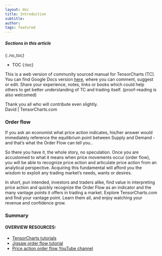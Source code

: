 ```yaml
---
layout: doc
title: Introduction
subtitle: 
author:
tags: featured
---
```


##### Sections in this article
{:.no_toc}
* TOC
{:toc}

This is a web version of community sourced manual for TensorCharts (TC). You can find Google Docs version <a href="https://docs.google.com/document/d/1Fe4EV49qovvfudjV_cucnmjChDnRkuzraOBp4Xiyqpg/edit?usp=sharing" target="_blank">here</a>, where you can comment, suggest or edit. Share your experience, notes, links or books which could help others to get better understanding of TC and trading itself.  (proof-reading is also welcomed)

Thank you all who will contribute even slightly. 
<br />
David | TensorCharts.com


### Order flow
If you  ask an economist what price action indicates, his/her answer would immediately  reference the equilibrium point between Supply and Demand -and that’s what the Order Flow can tell you..

So there you have it,  the whole story, no speculation.  Once you are  accustomed to what it means when price movements occur (order flow), you will  be able to recognize  price action and articulate price action from an analytical  perspective. Acquiring this fundamental will afford you the wisdom to exploit any trading market’s needs, wants or desires. 

In short, pun intended, investors and traders alike,  find value in interpreting price action and quickly recognize the Order Flow as an indicator and the  many vantage points it offers in trading a market. Explore TensorCharts.com and find your vantage point.  Learn them all, and enjoy watching your revenue and confidence grow.

### Summary

<div class="summary-box">
<h4>OVERVIEW RESOURCES:</h4>
<ul>
  <li> <a href="http://www.youtube.com/channel/UCEEdXfhYRJQxlo8-w7qDZ1g" target="_blank">TensorCharts tutorials</a></li>
  <li> <a href="https://www.youtube.com/watch?v=7R9Ljwulh9c" target="_blank">Jigsaw order flow tutorial</a></li>
  <li> <a href="https://www.youtube.com/watch?v=7R9Ljwulh9c" target="_blank">Price action order flow YouTube channel</a></li>
</ul>
</div>
